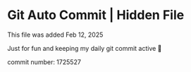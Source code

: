 # Git Auto Commit | Hidden File

This file was added Feb 12, 2025

Just for fun and keeping my daily git commit active 🤪

commit number: 1725527
